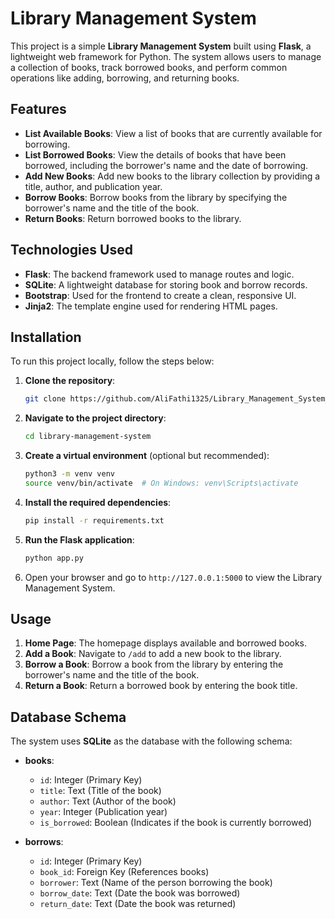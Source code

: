 <!-- @format -->

# Library Management System

This project is a simple **Library Management System** built using **Flask**, a lightweight web framework for Python. The system allows users to manage a collection of books, track borrowed books, and perform common operations like adding, borrowing, and returning books.

## Features

- **List Available Books**: View a list of books that are currently available for borrowing.
- **List Borrowed Books**: View the details of books that have been borrowed, including the borrower's name and the date of borrowing.
- **Add New Books**: Add new books to the library collection by providing a title, author, and publication year.
- **Borrow Books**: Borrow books from the library by specifying the borrower's name and the title of the book.
- **Return Books**: Return borrowed books to the library.

## Technologies Used

- **Flask**: The backend framework used to manage routes and logic.
- **SQLite**: A lightweight database for storing book and borrow records.
- **Bootstrap**: Used for the frontend to create a clean, responsive UI.
- **Jinja2**: The template engine used for rendering HTML pages.

## Installation

To run this project locally, follow the steps below:

1. **Clone the repository**:

   ```bash
   git clone https://github.com/AliFathi1325/Library_Management_System_Flask.git
   ```

2. **Navigate to the project directory**:

   ```bash
   cd library-management-system
   ```

3. **Create a virtual environment** (optional but recommended):

   ```bash
   python3 -m venv venv
   source venv/bin/activate  # On Windows: venv\Scripts\activate
   ```

4. **Install the required dependencies**:

   ```bash
   pip install -r requirements.txt
   ```

5. **Run the Flask application**:

   ```bash
   python app.py
   ```

6. Open your browser and go to `http://127.0.0.1:5000` to view the Library Management System.

## Usage

1. **Home Page**: The homepage displays available and borrowed books.
2. **Add a Book**: Navigate to `/add` to add a new book to the library.
3. **Borrow a Book**: Borrow a book from the library by entering the borrower's name and the title of the book.
4. **Return a Book**: Return a borrowed book by entering the book title.

## Database Schema

The system uses **SQLite** as the database with the following schema:

- **books**:

  - `id`: Integer (Primary Key)
  - `title`: Text (Title of the book)
  - `author`: Text (Author of the book)
  - `year`: Integer (Publication year)
  - `is_borrowed`: Boolean (Indicates if the book is currently borrowed)

- **borrows**:
  - `id`: Integer (Primary Key)
  - `book_id`: Foreign Key (References books)
  - `borrower`: Text (Name of the person borrowing the book)
  - `borrow_date`: Text (Date the book was borrowed)
  - `return_date`: Text (Date the book was returned)
